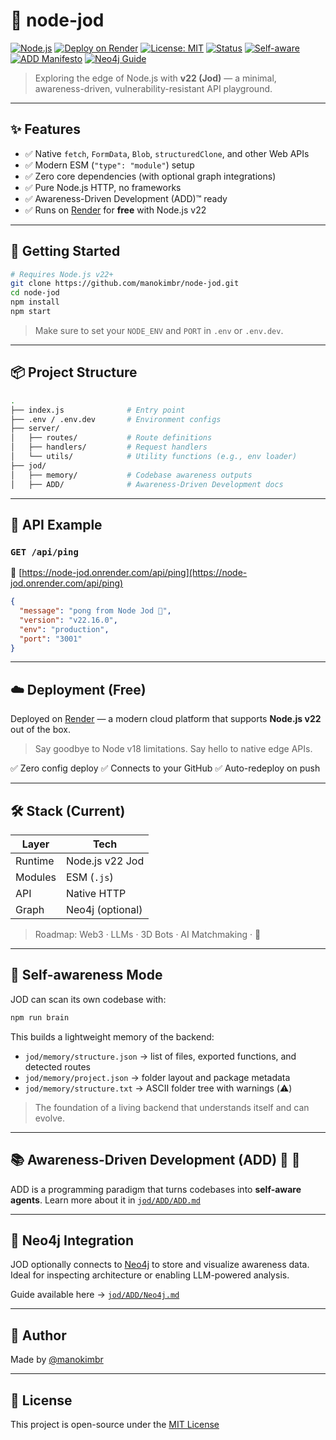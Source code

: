 # 🧬 node-jod

[![Node.js](https://img.shields.io/badge/node-22.x-green?logo=node.js)](https://nodejs.org/)
[![Deploy on Render](https://img.shields.io/badge/render-live-blue?logo=render)](https://node-jod.onrender.com/api/ping)
[![License: MIT](https://img.shields.io/badge/license-MIT-yellow.svg)](./LICENSE)
[![Status](https://img.shields.io/badge/status-experimental-orange)](#)
[![Self-aware](https://img.shields.io/badge/self--awareness-brain🧠-lightblue)](./jod/Brain.md)
[![ADD Manifesto](https://img.shields.io/badge/ADD-manifesto-purple?logo=neo4j)](./jod/ADD/ADD.md)
[![Neo4j Guide](https://img.shields.io/badge/graph-connected-9cf?logo=neo4j)](./jod/ADD/Neo4j.md)

> Exploring the edge of Node.js with **v22 (Jod)** — a minimal, awareness-driven, vulnerability-resistant API playground.

---

## ✨ Features

* ✅ Native `fetch`, `FormData`, `Blob`, `structuredClone`, and other Web APIs
* ✅ Modern ESM (`"type": "module"`) setup
* ✅ Zero core dependencies (with optional graph integrations)
* ✅ Pure Node.js HTTP, no frameworks
* ✅ Awareness-Driven Development (ADD)™ ready
* ✅ Runs on [Render](https://render.com/register) for **free** with Node.js v22

---

## 🚀 Getting Started

```bash
# Requires Node.js v22+
git clone https://github.com/manokimbr/node-jod.git
cd node-jod
npm install
npm start
```

> Make sure to set your `NODE_ENV` and `PORT` in `.env` or `.env.dev`.

---

## 📦 Project Structure

```bash
.
├── index.js              # Entry point
├── .env / .env.dev       # Environment configs
├── server/
│   ├── routes/           # Route definitions
│   ├── handlers/         # Request handlers
│   └── utils/            # Utility functions (e.g., env loader)
├── jod/
│   ├── memory/           # Codebase awareness outputs
│   ├── ADD/              # Awareness-Driven Development docs
```

---

## 🔌 API Example

### `GET /api/ping`

📍 [https://node-jod.onrender.com/api/ping](https://node-jod.onrender.com/api/ping)

```json
{
  "message": "pong from Node Jod 🧬",
  "version": "v22.16.0",
  "env": "production",
  "port": "3001"
}
```

---

## ☁️ Deployment (Free)

Deployed on [Render](https://render.com/register) — a modern cloud platform that supports **Node.js v22** out of the box.

> Say goodbye to Node v18 limitations.
> Say hello to native edge APIs.

✅ Zero config deploy
✅ Connects to your GitHub
✅ Auto-redeploy on push

---

## 🛠️ Stack (Current)

| Layer   | Tech             |
| ------- | ---------------- |
| Runtime | Node.js v22 Jod  |
| Modules | ESM (`.js`)      |
| API     | Native HTTP      |
| Graph   | Neo4j (optional) |

> Roadmap: Web3 · LLMs · 3D Bots · AI Matchmaking · 🔮

---

## 🧠 Self-awareness Mode

JOD can scan its own codebase with:

```bash
npm run brain
```

This builds a lightweight memory of the backend:

* `jod/memory/structure.json` → list of files, exported functions, and detected routes
* `jod/memory/project.json` → folder layout and package metadata
* `jod/memory/structure.txt` → ASCII folder tree with warnings (⚠️)

> The foundation of a living backend that understands itself and can evolve.

---

## 📚 Awareness-Driven Development (ADD) 🐺 🤖

ADD is a programming paradigm that turns codebases into **self-aware agents**.
Learn more about it in [`jod/ADD/ADD.md`](./jod/ADD/ADD.md)

---

## 🔗 Neo4j Integration

JOD optionally connects to [Neo4j](https://neo4j.com/) to store and visualize awareness data.
Ideal for inspecting architecture or enabling LLM-powered analysis.

Guide available here → [`jod/ADD/Neo4j.md`](./jod/ADD/Neo4j.md)

---

## 🐺 Author

Made by [@manokimbr](https://github.com/manokimbr)

---

## 📄 License

This project is open-source under the [MIT License](./LICENSE)
